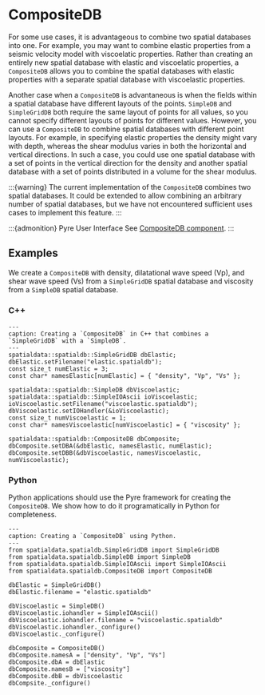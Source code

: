 # CompositeDB

For some use cases, it is advantageous to combine two spatial databases into one.
For example, you may want to combine elastic properties from a seismic velocity model with viscoelatic properties.
Rather than creating an entirely new spatial database with elastic and viscoelatic properties, a `CompositeDB` allows you to combine the spatial databases with elastic properties with a separate spatial database with viscoelastic properties.

Another case when a `CompositeDB` is advantaneous is when the fields within a spatial database have different layouts of the points.
`SimpleDB` and `SimpleGridDB` both require the same layout of points for all values, so you cannot specify different layouts of points for different values.
However, you can use a `CompositeDB` to combine spatial databases with different point layouts.
For example, in specifying elastic properties the density might vary with depth, whereas the shear modulus varies in both the horizontal and vertical directions.
In such a case, you could use one spatial database with a set of points in the vertical direction for the density and another spatial database with a set of points distributed in a volume for the shear modulus.

:::{warning}
The current implementation of the `CompositeDB` combines two spatial databases.
It could be extended to allow combining an arbitrary number of spatial databases, but we have not encountered sufficient uses cases to implement this feature.
:::

:::{admonition} Pyre User Interface
See [CompositeDB component](../components/spatialdb/CompositeDB.md).
:::

## Examples

We create a `CompositeDB` with density, dilatational wave speed (Vp), and shear wave speed (Vs) from a `SimpleGridDB`  spatial database and viscosity from a `SimpleDB` spatial database.

### C++

```{code-block} c++
---
caption: Creating a `CompositeDB` in C++ that combines a `SimpleGridDB` with a `SimpleDB`.
---
spatialdata::spatialdb::SimpleGridDB dbElastic;
dbElastic.setFilename("elastic.spatialdb");
const size_t numElastic = 3;
const char* namesElastic[numElastic] = { "density", "Vp", "Vs" };

spatialdata::spatialdb::SimpleDB dbViscoelastic;
spatialdata::spatialdb::SimpleIOAscii ioViscoelastic;
ioViscoelastic.setFilename("viscoelastic.spatialdb");
dbViscoelastic.setIOHandler(&ioViscoelastic);
const size_t numViscoelastic = 1;
const char* namesViscoelastic[numViscoelastic] = { "viscosity" };

spatialdata::spatialdb::CompositeDB dbComposite;
dbComposite.setDBA(&dbElastic, namesElastic, numElastic);
dbComposite.setDBB(&dbViscoelastic, namesViscoelastic, numViscoelastic);
```

### Python

Python applications should use the Pyre framework for creating the `CompositeDB`.
We show how to do it programatically in Python for completeness.

```{code-block} python
---
caption: Creating a `CompositeDB` using Python.
---
from spatialdata.spatialdb.SimpleGridDB import SimpleGridDB
from spatialdata.spatialdb.SimpleDB import SimpleDB
from spatialdata.spatialdb.SimpleIOAscii import SimpleIOAscii
from spatialdata.spatialdb.CompositeDB import CompositeDB

dbElastic = SimpleGridDB()
dbElastic.filename = "elastic.spatialdb"

dbViscoelastic = SimpleDB()
dbViscoelastic.iohandler = SimpleIOAscii()
dbViscoelastic.iohandler.filename = "viscoelastic.spatialdb"
dbViscoelastic.iohandler._configure()
dbViscoelastic._configure()

dbComposite = CompositeDB()
dbComposite.namesA = ["density", "Vp", "Vs"]
dbComposite.dbA = dbElastic
dbComposite.namesB = ["viscosity"]
dbComposite.dbB = dbViscoelastic
dbCompsite._configure()
```
